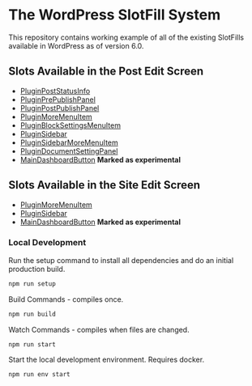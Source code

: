 # The WordPress SlotFill System

This repository contains working example of all of the existing SlotFills available in WordPress as of version 6.0.

## Slots Available in the Post Edit Screen

-   [PluginPostStatusInfo](https://developer.wordpress.org/block-editor/reference-guides/slotfills/plugin-post-status-info/)
-   [PluginPrePublishPanel](https://developer.wordpress.org/block-editor/reference-guides/slotfills/plugin-pre-publish-panel/)
-   [PluginPostPublishPanel](https://developer.wordpress.org/block-editor/reference-guides/slotfills/plugin-post-publish-panel/)
-   [PluginMoreMenuItem](https://developer.wordpress.org/block-editor/reference-guides/slotfills/plugin-more-menu-item/)
-   [PluginBlockSettingsMenuItem](https://developer.wordpress.org/block-editor/reference-guides/slotfills/plugin-block-settings-menu-item/)
-   [PluginSidebar](https://developer.wordpress.org/block-editor/reference-guides/slotfills/plugin-sidebar/)
-   [PluginSidebarMoreMenuItem](https://developer.wordpress.org/block-editor/reference-guides/slotfills/plugin-sidebar-more-menu-item/)
-   [PluginDocumentSettingPanel](https://developer.wordpress.org/block-editor/reference-guides/slotfills/plugin-document-setting-panel/)
-   [MainDashboardButton](https://developer.wordpress.org/block-editor/reference-guides/slotfills/main-dashboard-button/#post-editor-example) **Marked as experimental**

## Slots Available in the Site Edit Screen

-   [PluginMoreMenuItem](#)
-   [PluginSidebar](#)
-   [MainDashboardButton](https://developer.wordpress.org/block-editor/reference-guides/slotfills/main-dashboard-button/#site-editor-example) **Marked as experimental**

### Local Development

Run the setup command to install all dependencies and do an initial production build.

```js
npm run setup
```

Build Commands - compiles once.

```js
npm run build
```

Watch Commands - compiles when files are changed.

```js
npm run start
```

Start the local development environment. Requires docker.

```
npm run env start
```
